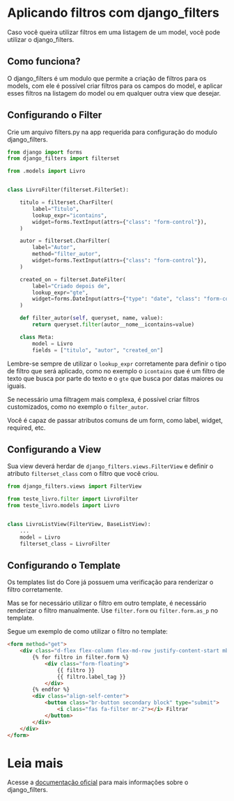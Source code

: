 # Aplicando filtros com django_filters

Caso você queira utilizar filtros em uma listagem de um model, você pode utilizar o django_filters.


## Como funciona?

O django_filters é um modulo que permite a criação de filtros para os models, com ele é possível criar filtros para os campos do model, e aplicar esses filtros na listagem do model ou em qualquer outra view que desejar.

## Configurando o Filter

Crie um arquivo filters.py na app requerida para configuração do modulo django_filters.

```python
from django import forms
from django_filters import filterset

from .models import Livro


class LivroFilter(filterset.FilterSet):

    titulo = filterset.CharFilter(
        label="Titulo",
        lookup_expr="icontains",
        widget=forms.TextInput(attrs={"class": "form-control"}),
    )

    autor = filterset.CharFilter(
        label="Autor",
        method="filter_autor",
        widget=forms.TextInput(attrs={"class": "form-control"}),
    )

    created_on = filterset.DateFilter(
        label="Criado depois de",
        lookup_expr="gte",
        widget=forms.DateInput(attrs={"type": "date", "class": "form-control"}),
    )

    def filter_autor(self, queryset, name, value):
        return queryset.filter(autor__nome__icontains=value)

    class Meta:
        model = Livro
        fields = ["titulo", "autor", "created_on"]
```

Lembre-se sempre de utilizar o `lookup_expr` corretamente para definir o tipo de filtro que será aplicado, como no exemplo o `icontains` que é um filtro de texto que busca por parte do texto e o `gte` que busca por datas maiores ou iguais.

Se necessário uma filtragem mais complexa, é possível criar filtros customizados, como no exemplo o `filter_autor`.

Você é capaz de passar atributos comuns de um form, como label, widget, required, etc.


## Configurando a View

Sua view deverá herdar de `django_filters.views.FilterView` e definir o atributo `filterset_class` com o filtro que você criou.

```python
from django_filters.views import FilterView

from teste_livro.filter import LivroFilter
from teste_livro.models import Livro


class LivroListView(FilterView, BaseListView):
    ...
    model = Livro
    filterset_class = LivroFilter
```

## Configurando o Template

Os templates list do Core já possuem uma verificação para renderizar o filtro corretamente.

Mas se for necessário utilizar o filtro em outro template, é necessário renderizar o filtro manualmente.
Use `filter.form` ou `filter.form.as_p` no template.

Segue um exemplo de como utilizar o filtro no template:

```html
<form method="get">
    <div class="d-flex flex-column flex-md-row justify-content-start mb-4 gap-large">
        {% for filtro in filter.form %}
            <div class="form-floating">
                {{ filtro }}
                {{ filtro.label_tag }}
            </div>
        {% endfor %}
        <div class="align-self-center">
            <button class="br-button secondary block" type="submit">
                <i class="fas fa-filter mr-2"></i> Filtrar
            </button>
        </div>
    </div>
</form>
```

# Leia mais

Acesse a [documentação oficial](https://django-filter.readthedocs.io/en/main/guide/usage.html#the-filter) para mais informações sobre o django_filters.
